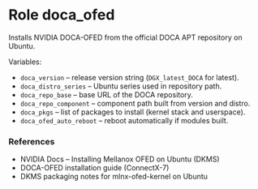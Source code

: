 # Role **doca_ofed**
Installs NVIDIA DOCA-OFED from the official DOCA APT repository on Ubuntu.

Variables:
  * `doca_version` – release version string (`DGX_latest_DOCA` for latest).
  * `doca_distro_series` – Ubuntu series used in repository path.
  * `doca_repo_base` – base URL of the DOCA repository.
  * `doca_repo_component` – component path built from version and distro.
  * `doca_pkgs` – list of packages to install (kernel stack and userspace).
  * `doca_ofed_auto_reboot` – reboot automatically if modules built.

### References
* NVIDIA Docs – Installing Mellanox OFED on Ubuntu (DKMS)
* DOCA-OFED installation guide (ConnectX-7)
* DKMS packaging notes for mlnx-ofed-kernel on Ubuntu

